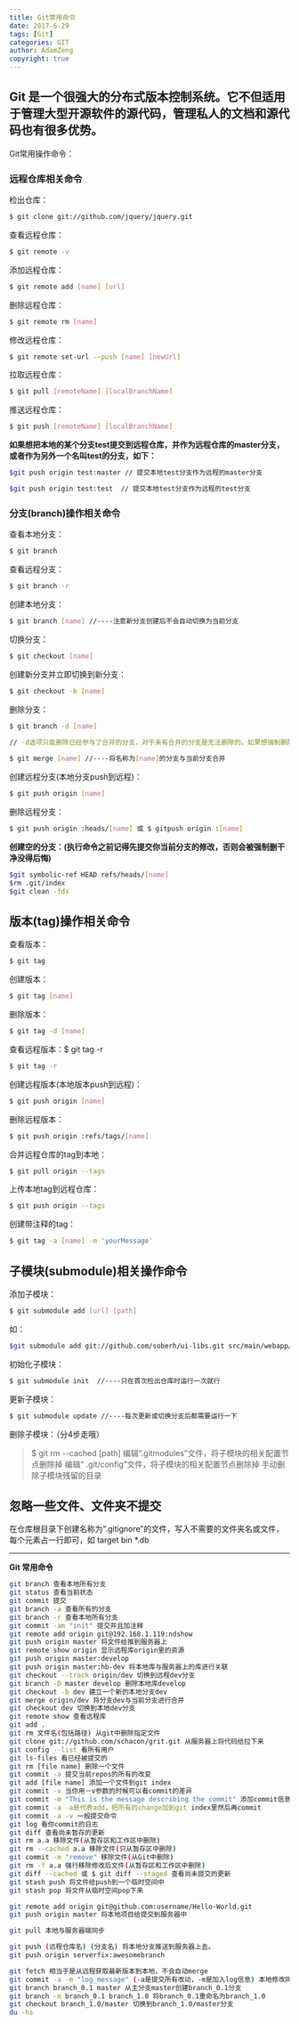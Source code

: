 ```yaml
---
title: Git常用命令
date: 2017-6-29
tags: [Git]
categories: GIT
author: AdamZeng
copyright: true
---
```


## **Git 是一个很强大的分布式版本控制系统。它不但适用于管理大型开源软件的源代码，管理私人的文档和源代码也有很多优势。**
Git常用操作命令：
### **远程仓库相关命令**
检出仓库：
```bash
$ git clone git://github.com/jquery/jquery.git
```
查看远程仓库：
```bash
$ git remote -v
```
添加远程仓库：
```bash
$ git remote add [name] [url]
```
删除远程仓库：
```bash
$ git remote rm [name]
```
修改远程仓库：
<!-- more -->
```bash
$ git remote set-url --push [name] [newUrl]
```
拉取远程仓库：
```bash
$ git pull [remoteName] [localBranchName]
```
推送远程仓库：
```bash
$ git push [remoteName] [localBranchName]
```
**如果想把本地的某个分支test提交到远程仓库，并作为远程仓库的master分支，或者作为另外一个名叫test的分支，如下：**
```bash
$git push origin test:master // 提交本地test分支作为远程的master分支

$git push origin test:test  // 提交本地test分支作为远程的test分支
```
 
### **分支(branch)操作相关命令**
查看本地分支：
```bash
$ git branch
```
查看远程分支：
```bash
$ git branch -r
```
创建本地分支：
```bash
$ git branch [name] //----注意新分支创建后不会自动切换为当前分支
```
切换分支：
```bash
$ git checkout [name]
```
创建新分支并立即切换到新分支：
```bash
$ git checkout -b [name]
```
删除分支：
```bash
$ git branch -d [name] 

// -d选项只能删除已经参与了合并的分支，对于未有合并的分支是无法删除的。如果想强制删除一个分支，可以使用-D选项
 
$ git merge [name] //----将名称为[name]的分支与当前分支合并
```
创建远程分支(本地分支push到远程)：
```bash
$ git push origin [name]
```
删除远程分支：
```bash
$ git push origin :heads/[name] 或 $ gitpush origin :[name] 
```
 
**创建空的分支：(执行命令之前记得先提交你当前分支的修改，否则会被强制删干净没得后悔)**

```bash
$git symbolic-ref HEAD refs/heads/[name]
$rm .git/index
$git clean -fdx
```
## **版本(tag)操作相关命令**
查看版本：
```bash
$ git tag
```
创建版本：
```bash
$ git tag [name]
```
删除版本：
```bash
$ git tag -d [name]
```
查看远程版本：$ git tag -r
```bash
$ git tag -r
```
创建远程版本(本地版本push到远程)：
```bash
$ git push origin [name]
```

删除远程版本：
```bash
$ git push origin :refs/tags/[name]
```

合并远程仓库的tag到本地：
```bash
$ git pull origin --tags
```

上传本地tag到远程仓库：
```bash
$ git push origin --tags
```

创建带注释的tag：
```bash
$ git tag -a [name] -m 'yourMessage'
```
## **子模块(submodule)相关操作命令**
添加子模块：
```bash
$ git submodule add [url] [path]
```
如：
```bash
$git submodule add git://github.com/soberh/ui-libs.git src/main/webapp/ui-libs
```
初始化子模块：
```bash
$ git submodule init  //----只在首次检出仓库时运行一次就行
```
更新子模块：
```bash
$ git submodule update //----每次更新或切换分支后都需要运行一下
```
删除子模块：（分4步走哦）
 > $ git rm --cached [path]
  编辑“.gitmodules”文件，将子模块的相关配置节点删除掉
  编辑“ .git/config”文件，将子模块的相关配置节点删除掉
  手动删除子模块残留的目录
 
## **忽略一些文件、文件夹不提交**
在仓库根目录下创建名称为“.gitignore”的文件，写入不需要的文件夹名或文件，每个元素占一行即可，如
target
bin
*.db
 
**********
**Git 常用命令**
```bash
git branch 查看本地所有分支
git status 查看当前状态 
git commit 提交 
git branch -a 查看所有的分支
git branch -r 查看本地所有分支
git commit -am "init" 提交并且加注释 
git remote add origin git@192.168.1.119:ndshow
git push origin master 将文件给推到服务器上 
git remote show origin 显示远程库origin里的资源 
git push origin master:develop
git push origin master:hb-dev 将本地库与服务器上的库进行关联 
git checkout --track origin/dev 切换到远程dev分支
git branch -D master develop 删除本地库develop
git checkout -b dev 建立一个新的本地分支dev
git merge origin/dev 将分支dev与当前分支进行合并
git checkout dev 切换到本地dev分支
git remote show 查看远程库
git add .
git rm 文件名(包括路径) 从git中删除指定文件
git clone git://github.com/schacon/grit.git 从服务器上将代码给拉下来
git config --list 看所有用户
git ls-files 看已经被提交的
git rm [file name] 删除一个文件
git commit -a 提交当前repos的所有的改变
git add [file name] 添加一个文件到git index
git commit -v 当你用－v参数的时候可以看commit的差异
git commit -m "This is the message describing the commit" 添加commit信息
git commit -a -a是代表add，把所有的change加到git index里然后再commit
git commit -a -v 一般提交命令
git log 看你commit的日志
git diff 查看尚未暂存的更新
git rm a.a 移除文件(从暂存区和工作区中删除)
git rm --cached a.a 移除文件(只从暂存区中删除)
git commit -m "remove" 移除文件(从Git中删除)
git rm -f a.a 强行移除修改后文件(从暂存区和工作区中删除)
git diff --cached 或 $ git diff --staged 查看尚未提交的更新
git stash push 将文件给push到一个临时空间中
git stash pop 将文件从临时空间pop下来

git remote add origin git@github.com:username/Hello-World.git
git push origin master 将本地项目给提交到服务器中

git pull 本地与服务器端同步

git push (远程仓库名) (分支名) 将本地分支推送到服务器上去。
git push origin serverfix:awesomebranch

git fetch 相当于是从远程获取最新版本到本地，不会自动merge
git commit -a -m "log_message" (-a是提交所有改动，-m是加入log信息) 本地修改同步至服务器端 ：
git branch branch_0.1 master 从主分支master创建branch_0.1分支
git branch -m branch_0.1 branch_1.0 将branch_0.1重命名为branch_1.0
git checkout branch_1.0/master 切换到branch_1.0/master分支
du -hs
```
